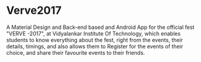 # Verve2017
A Material Design and Back-end based and Android App for the official fest "VERVE -2017", at Vidyalankar Institute Of Technology, which enables students to know everything about the fest, right from the events, their details, timings, and also allows them to Register for the events of their choice, and share their favourite events to their friends.
